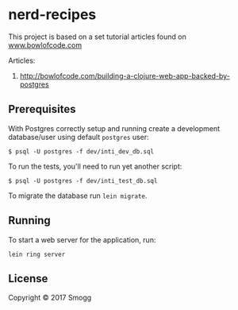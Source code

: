 # nerd-recipes

This project is based on a set tutorial articles found on www.bowlofcode.com

Articles:
1. http://bowlofcode.com/building-a-clojure-web-app-backed-by-postgres

## Prerequisites

With Postgres correctly setup and running create a development database/user using default `postgres` user:

```
$ psql -U postgres -f dev/inti_dev_db.sql
```

To run the tests, you'll need to run yet another script:

```
$ psql -U postgres -f dev/inti_test_db.sql
```

To migrate the database run `lein migrate`.


## Running

To start a web server for the application, run:

    lein ring server

## License

Copyright © 2017 Smogg
